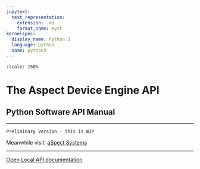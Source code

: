 ```yaml
---
jupytext:
  text_representation:
    extension: .md
    format_name: myst
kernelspec:
  display_name: Python 3
  language: python
  name: python3
---
```



```{figure} /aspectlogo.png
:scale: 150%
```

# The Aspect Device Engine API
## Python Software API Manual

---
```{note}
Preliminary Version - This is WIP
```
 
Meanwhile visit:
[aSpect Systems](https://www.aspect-sys.com/)

---  

 

<!-- <a href="../../../../../build/html/index.html" target="_blank">Open Local HTML</a> -->

<a href="../../Api_Documentation/html/index.html">Open Local API documentation</a>



